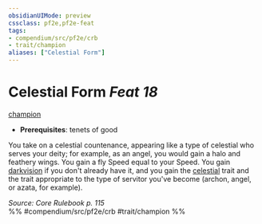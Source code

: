 ```yaml
---
obsidianUIMode: preview
cssclass: pf2e,pf2e-feat
tags:
- compendium/src/pf2e/crb
- trait/champion
aliases: ["Celestial Form"]
---
```

# Celestial Form  *Feat 18*  
[champion](/rules/traits/champion.md)  

- **Prerequisites**: tenets of good

You take on a celestial countenance, appearing like a type of celestial who serves your deity; for example, as an angel, you would gain a halo and feathery wings. You gain a fly Speed equal to your Speed. You gain [darkvision](/rules/abilities/darkvision.md) if you don't already have it, and you gain the [celestial](/rules/traits/celestial.md) trait and the trait appropriate to the type of servitor you've become (archon, angel, or azata, for example).

*Source: Core Rulebook p. 115*  
%% #compendium/src/pf2e/crb #trait/champion %%